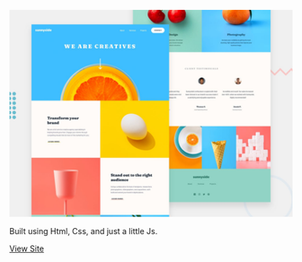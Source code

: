 ![Design preview for the Sunnyside agency landing page coding challenge](./design/desktop-preview.jpg)

Built using Html, Css, and just a little Js.

[View Site](https://terrylbrown.github.io/sunnyside/)